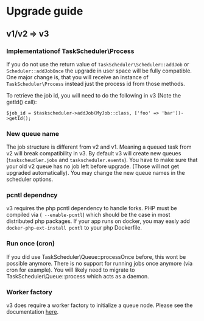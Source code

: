 # Upgrade guide

## v1/v2 => v3

### Implementationof TaskScheduler\Process

If you do not use the return value of `TaskScheduler\Scheduler::addJob` or `Scheduler::addJobOnce` the upgrade in user space will be fully compatible.
One major change is, that you will receive an instance of `TaskScheduler\Process` instead just the process id from those methods.

To retrieve the job id, you will need to do the following in v3 (Note the getId() call):

```
$job_id = $taskscheduler->addJob(MyJob::class, ['foo' => 'bar'])->getId();
```

### New queue name

The job structure is different from v2 and v1. Meaning a queued task from v2 will break compatibility in v3. 
By default v3 will create new queues (`taskscheudler.jobs` and `taskscheduler.events`). You have to make sure that your old v2 queue
has no job left before upgrade. (Those will not get upgraded automatically).
You may change the new queue names in the scheduler options.

### pcntl dependncy

v3 requires the php pcntl dependency to handle forks. PHP must be compiled via (` --enable-pcntl`) which should be the case in most distributed php packages. 
If your app runs on docker, you may easly add `docker-php-ext-install pcntl` to your php Dockerfile.

### Run once (cron)

If you did use TaskScheduler\Queue::processOnce before, this wont be possible anymore. There is no support for running jobs once anymore (via cron for example). You will likely need to migrate to TaskScheduler\Queue::process which acts as a daemon.

### Worker factory

v3 does require a worker factory to initialize a queue node. Please see the documentation [here](README.md#execute-jobs).
